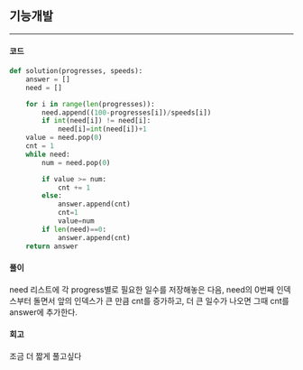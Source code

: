## 기능개발
-----
#### 코드
```python
def solution(progresses, speeds):
    answer = []
    need = []

    for i in range(len(progresses)):
        need.append((100-progresses[i])/speeds[i])
        if int(need[i]) != need[i]:
            need[i]=int(need[i])+1
    value = need.pop(0)
    cnt = 1
    while need:
        num = need.pop(0)

        if value >= num:
            cnt += 1
        else:
            answer.append(cnt)
            cnt=1
            value=num
        if len(need)==0:
            answer.append(cnt)
    return answer
```  
#### 풀이    
need 리스트에 각 progress별로 필요한 일수를 저장해놓은 다음, need의 0번째 인덱스부터 돌면서 앞의 인덱스가 큰 만큼 cnt를 증가하고, 더 큰 일수가 나오면 그때 cnt를 answer에 추가한다.

#### 회고 
조금 더 짧게 풀고싶다